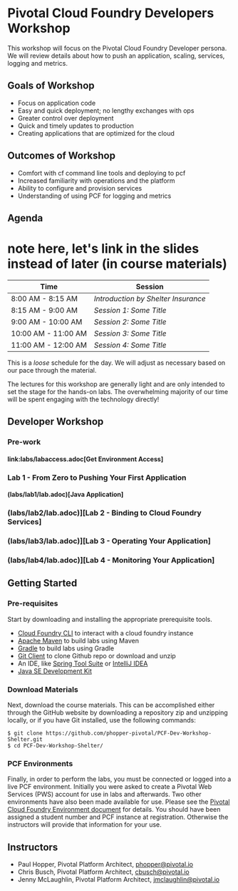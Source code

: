 # Pivotal Cloud Foundry Developers Workshop
This workshop will focus on the Pivotal Cloud Foundry Developer persona. We will review details about how to push an application, scaling, services, logging and metrics.

## Goals of Workshop
- Focus on application code 
- Easy and quick deployment; no lengthy exchanges with ops
- Greater control over deployment
- Quick and timely updates to production
- Creating applications that are optimized for the cloud

## Outcomes of Workshop
- Comfort with cf command line tools and deploying to pcf
- Increased familiarity with operations and the platform
- Ability to configure and provision services
- Understanding of using PCF for logging and metrics

## Agenda
# note here, let's link in the slides instead of later (in course materials)
Time | Session
---- | -------
8:00 AM - 8:15 AM | _Introduction by Shelter Insurance_
8:15 AM - 9:00 AM | _Session 1: Some Title_
9:00 AM - 10:00 AM | _Session 2: Some Title_
10:00 AM - 11:00 AM | _Session 3: Some Title_
11:00 AM - 12:00 AM | _Session 4: Some Title_

This is a _loose_ schedule for the day. We will adjust as necessary based on our pace through the material.

The lectures for this workshop are generally light and are only intended to set the stage for the hands-on labs. The overwhelming majority of our time will be spent engaging with the technology directly!

## Developer Workshop
### Pre-work
#### link:labs/labaccess.adoc[Get Environment Access]
### Lab 1 - From Zero to Pushing Your First Application
#### (labs/lab1/lab.adoc)[**Java** Application]
### (labs/lab2/lab.adoc)][Lab 2 - Binding to Cloud Foundry Services]
### (labs/lab3/lab.adoc)][Lab 3 - Operating Your Application]
### (labs/lab4/lab.adoc)][Lab 4 - Monitoring Your Application]

## Getting Started

### Pre-requisites
Start by downloading and installing the appropriate prerequisite tools.
- [Cloud Foundry CLI](https://goo.gl/M0pH4i) to interact with a cloud foundry instance
- [Apache Maven](http://info.pivotal.io/HI002010A6ZlRJR1NeU00eC) to build labs using Maven
- [Gradle](https://services.gradle.org/distributions/gradle-3.1-all.zip) to build labs using Gradle
- [Git Client](https://git-scm.com/downloads) to clone Github repo or download and unzip
- An IDE, like [Spring Tool Suite](https://spring.io/tools/sts/all) or [IntelliJ IDEA](https://www.jetbrains.com/idea/download/)
- [Java SE Development Kit](http://info.pivotal.io/n0I60i3021AN0JU0le10CRR)

### Download Materials
Next, download the course materials. This can be accomplished either through the GitHub website by downloading a repository zip and unzipping locally, or if you have Git installed, use the following commands:
```
$ git clone https://github.com/phopper-pivotal/PCF-Dev-Workshop-Shelter.git
$ cd PCF-Dev-Workshop-Shelter/
```

### PCF Environments
Finally, in order to perform the labs, you must be connected or logged into a live PCF environment. Initially you were asked to create a Pivotal Web Services (PWS) account for use in labs and afterwards. Two other environments have also been made available for use. Please see the [Pivotal Cloud Foundry Environment document](Common/env_info.md) for details. You should have been assigned a student number and PCF instance at registration. Otherwise the instructors will provide that information for your use.

## Instructors
- Paul Hopper, Pivotal Platform Architect, phopper@pivotal.io
- Chris Busch, Pivotal Platform Architect, cbusch@pivotal.io
- Jenny McLaughlin, Pivotal Platform Architect, jmclaughlin@pivotal.io